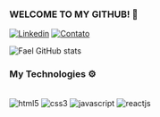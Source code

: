 ### WELCOME TO MY GITHUB! 🤙

[![Linkedin](https://img.shields.io/badge/LinkedIn-0077B5?style=for-the-badge&logo=linkedin&logoColor=white)](https://www.linkedin.com/in/faelxvr/) [![Contato](https://img.shields.io/badge/Gmail-D14836?style=for-the-badge&logo=gmail&logoColor=white)](mailto:faelxvr@outlook.com)

![Fael GitHub stats](https://github-readme-stats.vercel.app/api?username=faelxvr&show_icons=true&theme=dracula)

### My Technologies ⚙️

<div style="display: inline_block"><br/>
  <img alt="html5" src="https://img.shields.io/badge/HTML5-E34F26?style=for-the-badge&logo=html5&logoColor=white">
  <img alt="css3" src="https://img.shields.io/badge/CSS3-1572B6?style=for-the-badge&logo=css3&logoColor=white">
  <img alt="javascript" src="https://img.shields.io/badge/JavaScript-F7DF1E?style=for-the-badge&logo=javascript&logoColor=black">
  <img alt="reactjs" src="https://img.shields.io/badge/React-20232A?style=for-the-badge&logo=react&logoColor=61DAFB">
</div>
